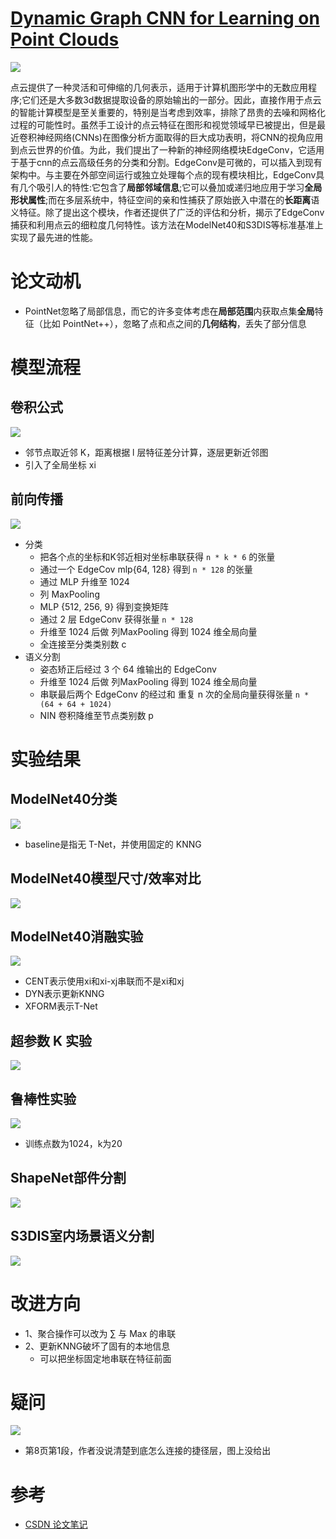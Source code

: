 # [Dynamic Graph CNN for Learning on Point Clouds](https://arxiv.org/pdf/1801.07829.pdf)
![](模型.png)

点云提供了一种灵活和可伸缩的几何表示，适用于计算机图形学中的无数应用程序;它们还是大多数3d数据提取设备的原始输出的一部分。因此，直接作用于点云的智能计算模型是至关重要的，特别是当考虑到效率，排除了昂贵的去噪和网格化过程的可能性时。虽然手工设计的点云特征在图形和视觉领域早已被提出，但是最近卷积神经网络(CNNs)在图像分析方面取得的巨大成功表明，将CNN的视角应用到点云世界的价值。为此，我们提出了一种新的神经网络模块EdgeConv，它适用于基于cnn的点云高级任务的分类和分割。EdgeConv是可微的，可以插入到现有架构中。与主要在外部空间运行或独立处理每个点的现有模块相比，EdgeConv具有几个吸引人的特性:它包含了**局部邻域信息**;它可以叠加或递归地应用于学习**全局形状属性**;而在多层系统中，特征空间的亲和性捕获了原始嵌入中潜在的**长距离**语义特征。除了提出这个模块，作者还提供了广泛的评估和分析，揭示了EdgeConv捕获和利用点云的细粒度几何特性。该方法在ModelNet40和S3DIS等标准基准上实现了最先进的性能。

# 论文动机
- PointNet忽略了局部信息，而它的许多变体考虑在**局部范围**内获取点集**全局**特征（比如 PointNet++），忽略了点和点之间的**几何结构**，丢失了部分信息
# 模型流程
## 卷积公式
![](卷积公式.png)
- 邻节点取近邻 K，距离根据 l 层特征差分计算，逐层更新近邻图
- 引入了全局坐标 xi
## 前向传播
![](网络架构.png)
- 分类
  - 把各个点的坐标和K邻近相对坐标串联获得 `n * k * 6` 的张量
  - 通过一个 EdgeCov mlp{64, 128} 得到 `n * 128` 的张量
  - 通过 MLP 升维至 1024
  - 列 MaxPooling
  - MLP {512, 256, 9} 得到变换矩阵
  - 通过 2 层 EdgeConv 获得张量 `n * 128`
  - 升维至 1024 后做 列MaxPooling 得到 1024 维全局向量
  - 全连接至分类类别数 c
- 语义分割
  - 姿态矫正后经过 3 个 64 维输出的 EdgeConv
  - 升维至 1024 后做 列MaxPooling 得到 1024 维全局向量
  - 串联最后两个 EdgeConv 的经过和 重复 n 次的全局向量获得张量 `n * (64 + 64 + 1024)`
  - NIN 卷积降维至节点类别数 p
# 实验结果
## ModelNet40分类
![](实验1.png)
- baseline是指无 T-Net，并使用固定的 KNNG
## ModelNet40模型尺寸/效率对比
![](实验2.png)
## ModelNet40消融实验
![](实验3.png)
- CENT表示使用xi和xi-xj串联而不是xi和xj
- DYN表示更新KNNG
- XFORM表示T-Net
## 超参数 K 实验
![](实验4.png)
## 鲁棒性实验
![](鲁棒性实验.png)
- 训练点数为1024，k为20
## ShapeNet部件分割
![](实验5.png)
## S3DIS室内场景语义分割
![](实验6.png)
# 改进方向
- 1、聚合操作可以改为 ∑ 与 Max 的串联
- 2、更新KNNG破坏了固有的本地信息
  - 可以把坐标固定地串联在特征前面
# 疑问
![](疑问1.png)
- 第8页第1段，作者没说清楚到底怎么连接的捷径层，图上没给出
# 参考
- [CSDN 论文笔记](https://blog.csdn.net/hongbin_xu/article/details/85258278)
